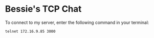 # Bessie's TCP Chat

To connect to my server, enter the following command in your terminal:

```sh
telnet 172.16.9.85 3000
```